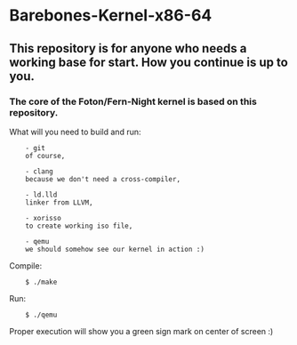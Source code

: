 # Barebones-Kernel-x86-64

## This repository is for anyone who needs a working base for start. How you continue is up to you.

### The core of the Foton/Fern-Night kernel is based on this repository.

What will you need to build and run:

        - git
        of course,

        - clang
        because we don't need a cross-compiler,
        
        - ld.lld
        linker from LLVM,

        - xorisso
        to create working iso file,

        - qemu
        we should somehow see our kernel in action :)

Compile:

        $ ./make

Run:

        $ ./qemu

Proper execution will show you a green sign mark on center of screen :)
